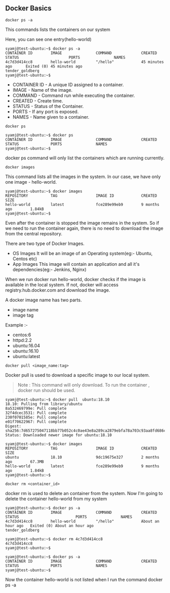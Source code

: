 ## Docker Basics

	docker ps -a
 This commands lists the containers on our system

Here, you can see one entry(hello-world)
```
syamj@test-ubuntu:~$ docker ps -a
CONTAINER ID        IMAGE               COMMAND             CREATED             STATUS                      PORTS               NAMES
4c7d3d414cc8        hello-world         "/hello"            45 minutes ago      Exited (0) 45 minutes ago                       tender_goldberg
syamj@test-ubuntu:~$
```
- CONTAINER ID - A unique ID assigned to a container.
- IMAGE - Name of the image.
- COMMAND - Command run while executing the container.
- CREATED - Create time.
- STATUS - Status of the Container.
- PORTS - If any port is exposed.
- NAMES - Name given to a container.

```
docker ps
```

```
syamj@test-ubuntu:~$ docker ps
CONTAINER ID        IMAGE               COMMAND             CREATED             STATUS              PORTS               NAMES
syamj@test-ubuntu:~$

```
docker ps command will only list the containers which are running currently.
```
docker images
```
This command lists all the images in the system.
In our case, we have only one image - hello-world.
```
syamj@test-ubuntu:~$ docker images
REPOSITORY          TAG                 IMAGE ID            CREATED             SIZE
hello-world         latest              fce289e99eb9        9 months ago        1.84kB
syamj@test-ubuntu:~$
```
Even after the container is stopped the image remains in the system. So if we need to run the container again, there is no need to download the image from the central repository.

There are two type of Docker Images.

- OS Images
	It will be an image of an Operating system(eg:- Ubuntu, Centos etc)
- App Images
   This image will contain an application and all it's dependencies(eg:- Jenkins, Nginx)

When we run  docker run hello-world, docker checks if the image is available in the local system. If not, docker will access registry.hub.docker.com  and download the image.

A docker image name has two parts.

- image name
- image tag

Example :-
- centos:6
- httpd:2.2
- ubuntu:16.04
- ubuntu:16.10
- ubuntu:latest

```
docker pull <image_name:tag>
```
Docker pull is used to download a specific image to our local system.
> Note : This command will only download. To run the container , docker run should be used.
```
syamj@test-ubuntu:~$ docker pull  ubuntu:18.10
18.10: Pulling from library/ubuntu
8a532469799e: Pull complete
32f4dcec3531: Pull complete
230f0701585e: Pull complete
e01f70622967: Pull complete
Digest: sha256:7d657275047118bb77b052c4c0ae43e8a289ca2879ebfa78a703c93aa8fd686c
Status: Downloaded newer image for ubuntu:18.10

syamj@test-ubuntu:~$ docker images
REPOSITORY          TAG                 IMAGE ID            CREATED             SIZE
ubuntu              18.10               9dc19675e327        2 months ago        67.3MB
hello-world         latest              fce289e99eb9        9 months ago        1.84kB
syamj@test-ubuntu:~$

```
```
docker rm <container_id>
```
docker rm is used to delete an container from the system.
Now I'm going to delete the container hello-world from my system
```
syamj@test-ubuntu:~$ docker ps -a
CONTAINER ID        IMAGE               COMMAND             CREATED             STATUS                         PORTS               NAMES
4c7d3d414cc8        hello-world         "/hello"            About an hour ago   Exited (0) About an hour ago                       tender_goldberg

syamj@test-ubuntu:~$ docker rm 4c7d3d414cc8
4c7d3d414cc8
syamj@test-ubuntu:~$

syamj@test-ubuntu:~$ docker ps -a
CONTAINER ID        IMAGE               COMMAND             CREATED             STATUS              PORTS               NAMES
syamj@test-ubuntu:~$

```
Now the container hello-world is not listed when I run the command docker ps -a

